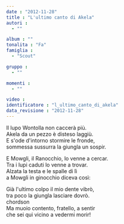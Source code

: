 ```yaml
---
date : "2012-11-28"
title : "L'ultimo canto di Akela"
autori : 
  - ""

album : ""
tonalita : "Fa"
famiglia : 
  - "Scout"

gruppo : 
  - ""

momenti : 
  - ""

video : 
identificatore : "l_ultimo_canto_di_akela"
data_revisione : "2012-11-28"
---
```

  
  
Il lupo Wontolla non caccerà più.  
Akela da un pezzo è disteso laggiù.  
E s'ode d'intorno stormire le fronde,  
sommessa sussurra la giungla un sospir.  
  
  
  
E Mowgli, il Ranocchio, lo venne a cercar.  
Tra i lupi caduti lo venne a trovar.  
Alzata la testa e le spalle di lì  
a Mowgli in ginocchio diceva così:  
  
  
Già l'ultimo colpo il mio dente vibrò,  
tra poco la giungla lasciare dovrò.  
chordson  
Ma muoio contento, fratello, a sentir  
che sei qui vicino a vedermi morir!  
  
